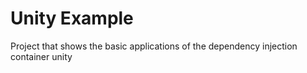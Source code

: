 # Unity Example

Project that shows the basic applications of the dependency injection container unity
